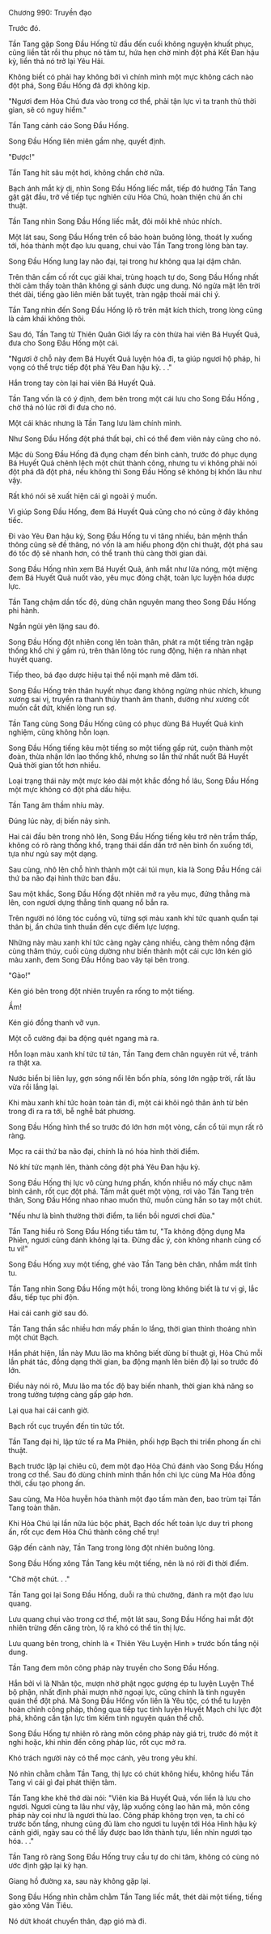 




Chương 990: Truyền đạo


Trước đó.

Tần Tang gặp Song Đầu Hống từ đầu đến cuối không nguyện khuất phục, cũng liền tắt rồi thu phục nó tâm tư, hứa hẹn chờ mình đột phá Kết Đan hậu kỳ, liền thả nó trở lại Yêu Hải.

Không biết có phải hay không bởi vì chính mình một mực không cách nào đột phá, Song Đầu Hống đã đợi không kịp.

"Ngươi đem Hỏa Chú đưa vào trong cơ thể, phải tận lực vì ta tranh thủ thời gian, sẽ có nguy hiểm."

Tần Tang cảnh cáo Song Đầu Hống.

Song Đầu Hống liên miên gầm nhẹ, quyết định.

"Được!"

Tần Tang hít sâu một hơi, không chần chờ nữa.

Bạch ánh mắt kỳ dị, nhìn Song Đầu Hống liếc mắt, tiếp đó hướng Tần Tang gật gật đầu, trở về tiếp tục nghiên cứu Hỏa Chú, hoàn thiện chú ấn chi thuật.

Tần Tang nhìn Song Đầu Hống liếc mắt, đôi môi khẽ nhúc nhích.

Một lát sau, Song Đầu Hống trên cổ bảo hoàn buông lỏng, thoát ly xuống tới, hóa thành một đạo lưu quang, chui vào Tần Tang trong lòng bàn tay.

Song Đầu Hống lung lay não đại, tại trong hư không qua lại dậm chân.

Trên thân cấm cố rốt cục giải khai, trùng hoạch tự do, Song Đầu Hống nhất thời cảm thấy toàn thân không gì sánh được ung dung. Nó ngửa mặt lên trời thét dài, tiếng gào liên miên bất tuyệt, tràn ngập thoải mái chi ý.

Tần Tang nhìn đến Song Đầu Hống lộ rõ trên mặt kích thích, trong lòng cũng là cảm khái không thôi.

Sau đó, Tần Tang từ Thiên Quân Giới lấy ra còn thừa hai viên Bá Huyết Quả, đưa cho Song Đầu Hống một cái.

"Ngươi ở chỗ này đem Bá Huyết Quả luyện hóa đi, ta giúp ngươi hộ pháp, hi vọng có thể trực tiếp đột phá Yêu Đan hậu kỳ. . ."

Hắn trong tay còn lại hai viên Bá Huyết Quả.

Tần Tang vốn là có ý định, đem bên trong một cái lưu cho Song Đầu Hống , chờ thả nó lúc rời đi đưa cho nó.

Một cái khác nhưng là Tần Tang lưu làm chính mình.

Như Song Đầu Hống đột phá thất bại, chỉ có thể đem viên này cũng cho nó.

Mặc dù Song Đầu Hống đã đụng chạm đến bình cảnh, trước đó phục dụng Bá Huyết Quả chênh lệch một chút thành công, nhưng tu vi không phải nói đột phá đã đột phá, nếu không thì Song Đầu Hống sẽ không bị khốn lâu như vậy.

Rất khó nói sẽ xuất hiện cái gì ngoài ý muốn.

Vì giúp Song Đầu Hống, đem Bá Huyết Quả cũng cho nó cũng ở đây không tiếc.

Đi vào Yêu Đan hậu kỳ, Song Đầu Hống tu vi tăng nhiều, bản mệnh thần thông cũng sẽ đề thăng, nó vốn là am hiểu phong độn chi thuật, đột phá sau đó tốc độ sẽ nhanh hơn, có thể tranh thủ càng thời gian dài.

Song Đầu Hống nhìn xem Bá Huyết Quả, ánh mắt như lửa nóng, một miệng đem Bá Huyết Quả nuốt vào, yêu mục đóng chặt, toàn lực luyện hóa dược lực.

Tần Tang chậm dần tốc độ, dùng chân nguyên mang theo Song Đầu Hống phi hành.

Ngắn ngủi yên lặng sau đó.

Song Đầu Hống đột nhiên cong lên toàn thân, phát ra một tiếng tràn ngập thống khổ chi ý gầm rú, trên thân lông tóc rung động, hiện ra nhàn nhạt huyết quang.

Tiếp theo, bá đạo dược hiệu tại thể nội mạnh mẽ đâm tới.

Song Đầu Hống trên thân huyết nhục đang không ngừng nhúc nhích, khung xương sai vị, truyền ra thanh thúy thanh âm thanh, dường như xương cốt muốn cắt đứt, khiến lòng run sợ.

Tần Tang cùng Song Đầu Hống cũng có phục dùng Bá Huyết Quả kinh nghiệm, cũng không hỗn loạn.

Song Đầu Hống tiếng kêu một tiếng so một tiếng gấp rút, cuộn thành một đoàn, thừa nhận lớn lao thống khổ, nhưng so lần thứ nhất nuốt Bá Huyết Quả thời gian tốt hơn nhiều.

Loại trạng thái này một mực kéo dài một khắc đồng hồ lâu, Song Đầu Hống một mực không có đột phá dấu hiệu.

Tần Tang âm thầm nhíu mày.

Đúng lúc này, dị biến nảy sinh.

Hai cái đầu bên trong nhô lên, Song Đầu Hống tiếng kêu trở nên trầm thấp, không có rõ ràng thống khổ, trạng thái dần dần trở nên bình ổn xuống tới, tựa như ngủ say một dạng.

Sau cùng, nhô lên chỗ hình thành một cái túi mụn, kia là Song Đầu Hống cái thứ ba não đại hình thức ban đầu.

Sau một khắc, Song Đầu Hống đột nhiên mở ra yêu mục, đứng thẳng mà lên, con ngươi dựng thẳng tinh quang nổ bắn ra.

Trên người nó lông tóc cuồng vũ, từng sợi màu xanh khí tức quanh quẩn tại thân bị, ẩn chứa tinh thuần đến cực điểm lực lượng.

Những này màu xanh khí tức càng ngày càng nhiều, càng thêm nồng đậm cùng thâm thúy, cuối cùng dường như biến thành một cái cực lớn kén gió màu xanh, đem Song Đầu Hống bao vây tại bên trong.

"Gào!"

Kén gió bên trong đột nhiên truyền ra rống to một tiếng.

Ầm!

Kén gió đồng thanh vỡ vụn.

Một cỗ cường đại ba động quét ngang mà ra.

Hỗn loạn màu xanh khí tức tứ tán, Tần Tang đem chân nguyên rút về, tránh ra thật xa.

Nước biển bị liên lụy, gợn sóng nổi lên bốn phía, sóng lớn ngập trời, rất lâu vừa rồi lắng lại.

Khi màu xanh khí tức hoàn toàn tản đi, một cái khôi ngô thân ảnh từ bên trong đi ra ra tới, bễ nghễ bát phương.

Song Đầu Hống hình thể so trước đó lớn hơn một vòng, cần cổ túi mụn rất rõ ràng.

Mọc ra cái thứ ba não đại, chính là nó hóa hình thời điểm.

Nó khí tức mạnh lên, thành công đột phá Yêu Đan hậu kỳ.

Song Đầu Hống thị lực vô cùng hưng phấn, khốn nhiễu nó mấy chục năm bình cảnh, rốt cục đột phá. Tầm mắt quét một vòng, rơi vào Tần Tang trên thân, Song Đầu Hống nhao nhao muốn thử, muốn cùng hắn so tay một chút.

"Nếu như là bình thường thời điểm, ta liền bồi ngươi chơi đùa."

Tần Tang hiểu rõ Song Đầu Hống tiểu tâm tư, "Ta không động dụng Ma Phiên, ngươi cũng đánh không lại ta. Đừng đắc ý, còn không nhanh củng cố tu vi!"

Song Đầu Hống xuy một tiếng, ghé vào Tần Tang bên chân, nhắm mắt tĩnh tu.

Tần Tang nhìn Song Đầu Hống một hồi, trong lòng không biết là tư vị gì, lắc đầu, tiếp tục phi độn.

Hai cái canh giờ sau đó.

Tần Tang thần sắc nhiều hơn mấy phần lo lắng, thời gian thỉnh thoảng nhìn một chút Bạch.

Hắn phát hiện, lần này Mưu lão ma không biết dùng bí thuật gì, Hỏa Chú mỗi lần phát tác, đồng dạng thời gian, ba động mạnh lên biên độ lại so trước đó lớn.

Điều này nói rõ, Mưu lão ma tốc độ bay biến nhanh, thời gian khả năng so trong tưởng tượng càng gấp gáp hơn.

Lại qua hai cái canh giờ.

Bạch rốt cục truyền đến tin tức tốt.

Tần Tang đại hỉ, lập tức tế ra Ma Phiên, phối hợp Bạch thi triển phong ấn chi thuật.

Bạch trước lập lại chiêu cũ, đem một đạo Hỏa Chú đánh vào Song Đầu Hống trong cơ thể. Sau đó dùng chính mình thần hồn chi lực cùng Ma Hỏa đồng thời, cấu tạo phong ấn.

Sau cùng, Ma Hỏa huyễn hóa thành một đạo tấm màn đen, bao trùm tại Tần Tang toàn thân.

Khi Hỏa Chú lại lần nữa lúc bộc phát, Bạch dốc hết toàn lực duy trì phong ấn, rốt cục đem Hỏa Chú thành công chế trụ!

Gặp đến cảnh này, Tần Tang trong lòng đột nhiên buông lỏng.

Song Đầu Hống xông Tần Tang kêu một tiếng, nên là nó rời đi thời điểm.

"Chờ một chút. . ."

Tần Tang gọi lại Song Đầu Hống, duỗi ra thủ chưởng, đánh ra một đạo lưu quang.

Lưu quang chui vào trong cơ thể, một lát sau, Song Đầu Hống hai mắt đột nhiên trừng đến căng tròn, lộ ra khó có thể tin thị lực.

Lưu quang bên trong, chính là « Thiên Yêu Luyện Hình » trước bốn tầng nội dung.

Tần Tang đem môn công pháp này truyền cho Song Đầu Hống.

Hắn bởi vì là Nhân tộc, mượn nhờ phật ngọc gượng ép tu luyện Luyện Thể bộ phận, nhất định phải mượn nhờ ngoại lực, cũng chính là tinh nguyên quán thể đột phá. Mà Song Đầu Hống vốn liền là Yêu tộc, có thể tu luyện hoàn chỉnh công pháp, thông qua tiếp tục tinh luyện Huyết Mạch chi lực đột phá, không cần tận lực tìm kiếm tinh nguyên quán thể chỗ.

Song Đầu Hống tự nhiên rõ ràng môn công pháp này giá trị, trước đó một ít nghi hoặc, khi nhìn đến công pháp lúc, rốt cục mở ra.

Khó trách người này có thể mọc cánh, yêu trong yêu khí.

Nó nhìn chằm chằm Tần Tang, thị lực có chút không hiểu, không hiểu Tần Tang vì cái gì đại phát thiện tâm.

Tần Tang khe khẽ thở dài nói: "Viên kia Bá Huyết Quả, vốn liền là lưu cho ngươi. Ngươi cùng ta lâu như vậy, lập xuống công lao hãn mã, môn công pháp này coi như là ngươi thù lao. Công pháp không trọn vẹn, ta chỉ có trước bốn tầng, nhưng cũng đủ làm cho ngươi tu luyện tới Hóa Hình hậu kỳ cảnh giới, ngày sau có thể lấy được bao lớn thành tựu, liền nhìn ngươi tạo hóa. . ."

Tần Tang rõ ràng Song Đầu Hống truy cầu tự do chi tâm, không có cùng nó ước định gặp lại kỳ hạn.

Giang hồ đường xa, sau này không gặp lại.

Song Đầu Hống nhìn chằm chằm Tần Tang liếc mắt, thét dài một tiếng, tiếng gào xông Vân Tiêu.

Nó dứt khoát chuyển thân, đạp gió mà đi.




